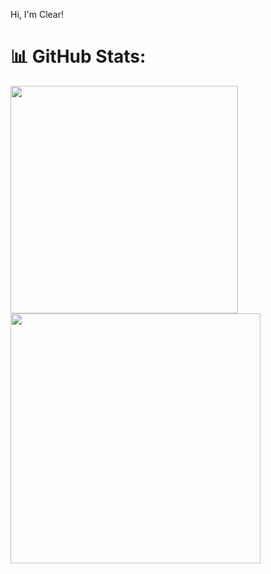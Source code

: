 Hi, I'm Clear!

# 📊 GitHub Stats:

<img src="https://github-readme-stats-wheat-two-53.vercel.app/api?username=ClaraFelix&theme=neon&hide_border=false&include_all_commits=false&count_private=false"  width="364px" /> <img src="https://github-readme-streak-stats.herokuapp.com/?user=ClaraFelix&theme=neon&hide_border=false"  width="400px" />
